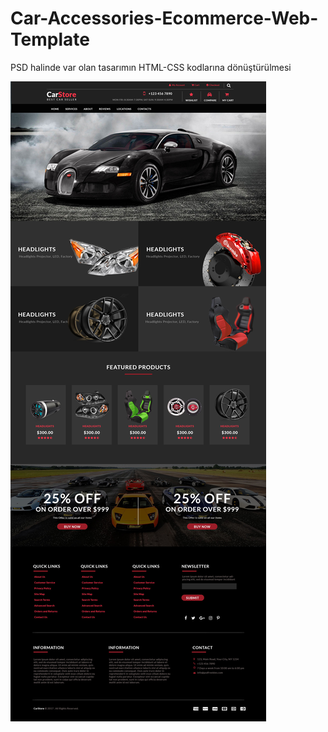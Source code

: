 # Car-Accessories-Ecommerce-Web-Template
PSD halinde var olan tasarımın  HTML-CSS kodlarına dönüştürülmesi

![Design preview for Car-Accessories-Ecommerce-Web-Template](./proje-tasarımı.jpg)

